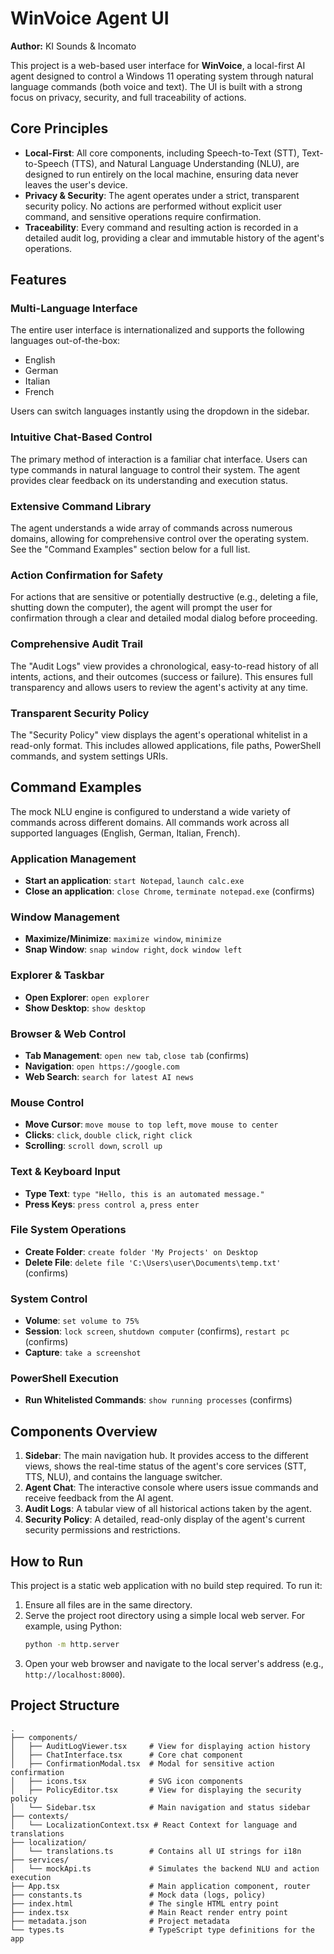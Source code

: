 # WinVoice Agent UI

**Author:** KI Sounds & Incomato

This project is a web-based user interface for **WinVoice**, a local-first AI agent designed to control a Windows 11 operating system through natural language commands (both voice and text). The UI is built with a strong focus on privacy, security, and full traceability of actions.

## Core Principles

*   **Local-First**: All core components, including Speech-to-Text (STT), Text-to-Speech (TTS), and Natural Language Understanding (NLU), are designed to run entirely on the local machine, ensuring data never leaves the user's device.
*   **Privacy & Security**: The agent operates under a strict, transparent security policy. No actions are performed without explicit user command, and sensitive operations require confirmation.
*   **Traceability**: Every command and resulting action is recorded in a detailed audit log, providing a clear and immutable history of the agent's operations.

## Features

### Multi-Language Interface
The entire user interface is internationalized and supports the following languages out-of-the-box:
*   English
*   German
*   Italian
*   French

Users can switch languages instantly using the dropdown in the sidebar.

### Intuitive Chat-Based Control
The primary method of interaction is a familiar chat interface. Users can type commands in natural language to control their system. The agent provides clear feedback on its understanding and execution status.

### Extensive Command Library
The agent understands a wide array of commands across numerous domains, allowing for comprehensive control over the operating system. See the "Command Examples" section below for a full list.

### Action Confirmation for Safety
For actions that are sensitive or potentially destructive (e.g., deleting a file, shutting down the computer), the agent will prompt the user for confirmation through a clear and detailed modal dialog before proceeding.

### Comprehensive Audit Trail
The "Audit Logs" view provides a chronological, easy-to-read history of all intents, actions, and their outcomes (success or failure). This ensures full transparency and allows users to review the agent's activity at any time.

### Transparent Security Policy
The "Security Policy" view displays the agent's operational whitelist in a read-only format. This includes allowed applications, file paths, PowerShell commands, and system settings URIs.

## Command Examples

The mock NLU engine is configured to understand a wide variety of commands across different domains. All commands work across all supported languages (English, German, Italian, French).

### Application Management
- **Start an application**: `start Notepad`, `launch calc.exe`
- **Close an application**: `close Chrome`, `terminate notepad.exe` (confirms)

### Window Management
- **Maximize/Minimize**: `maximize window`, `minimize`
- **Snap Window**: `snap window right`, `dock window left`

### Explorer & Taskbar
- **Open Explorer**: `open explorer`
- **Show Desktop**: `show desktop`

### Browser & Web Control
- **Tab Management**: `open new tab`, `close tab` (confirms)
- **Navigation**: `open https://google.com`
- **Web Search**: `search for latest AI news`

### Mouse Control
- **Move Cursor**: `move mouse to top left`, `move mouse to center`
- **Clicks**: `click`, `double click`, `right click`
- **Scrolling**: `scroll down`, `scroll up`

### Text & Keyboard Input
- **Type Text**: `type "Hello, this is an automated message."`
- **Press Keys**: `press control a`, `press enter`

### File System Operations
- **Create Folder**: `create folder 'My Projects' on Desktop`
- **Delete File**: `delete file 'C:\Users\user\Documents\temp.txt'` (confirms)

### System Control
- **Volume**: `set volume to 75%`
- **Session**: `lock screen`, `shutdown computer` (confirms), `restart pc` (confirms)
- **Capture**: `take a screenshot`

### PowerShell Execution
- **Run Whitelisted Commands**: `show running processes` (confirms)


## Components Overview

1.  **Sidebar**: The main navigation hub. It provides access to the different views, shows the real-time status of the agent's core services (STT, TTS, NLU), and contains the language switcher.
2.  **Agent Chat**: The interactive console where users issue commands and receive feedback from the AI agent.
3.  **Audit Logs**: A tabular view of all historical actions taken by the agent.
4.  **Security Policy**: A detailed, read-only display of the agent's current security permissions and restrictions.

## How to Run

This project is a static web application with no build step required. To run it:
1.  Ensure all files are in the same directory.
2.  Serve the project root directory using a simple local web server. For example, using Python:
    ```bash
    python -m http.server
    ```
3.  Open your web browser and navigate to the local server's address (e.g., `http://localhost:8000`).

## Project Structure

```
.
├── components/
│   ├── AuditLogViewer.tsx     # View for displaying action history
│   ├── ChatInterface.tsx      # Core chat component
│   ├── ConfirmationModal.tsx  # Modal for sensitive action confirmation
│   ├── icons.tsx              # SVG icon components
│   ├── PolicyEditor.tsx       # View for displaying the security policy
│   └── Sidebar.tsx            # Main navigation and status sidebar
├── contexts/
│   └── LocalizationContext.tsx # React Context for language and translations
├── localization/
│   └── translations.ts        # Contains all UI strings for i18n
├── services/
│   └── mockApi.ts             # Simulates the backend NLU and action execution
├── App.tsx                    # Main application component, router
├── constants.ts               # Mock data (logs, policy)
├── index.html                 # The single HTML entry point
├── index.tsx                  # Main React render entry point
├── metadata.json              # Project metadata
└── types.ts                   # TypeScript type definitions for the app
```